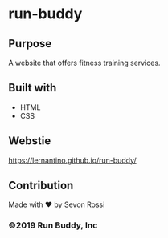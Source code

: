 # run-buddy

## Purpose 
A website that offers fitness training services.

## Built with 

* HTML
* CSS


## Webstie
https://lernantino.github.io/run-buddy/

## Contribution 

Made with ❤️ by Sevon Rossi 

###  &copy;2019 Run Buddy, Inc
